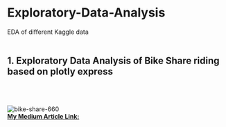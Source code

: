 # Exploratory-Data-Analysis
EDA of different Kaggle data <br/><br/>
<h2> 1. Exploratory Data Analysis of Bike Share riding based on plotly express</h2> <br/><br/>

![bike-share-660](https://user-images.githubusercontent.com/41751718/151131437-d310fad2-0944-4dda-a850-2efb4849ddad.jpg) <br/>
<b> [My Medium Article Link:](https://medium.com/@pritul.dave/exploratory-data-analysis-of-bike-share-riding-based-on-plotly-express-5a5e5d726281) </b>
